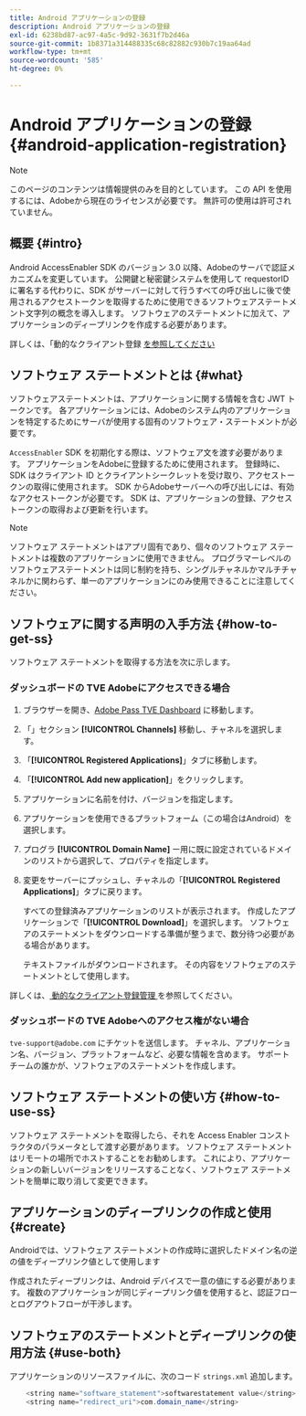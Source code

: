 ```yaml
---
title: Android アプリケーションの登録
description: Android アプリケーションの登録
exl-id: 6238bd87-ac97-4a5c-9d92-3631f7b2d46a
source-git-commit: 1b8371a314488335c68c82882c930b7c19aa64ad
workflow-type: tm+mt
source-wordcount: '585'
ht-degree: 0%

---
```


# Android アプリケーションの登録 {#android-application-registration}

>[!NOTE]
>
>このページのコンテンツは情報提供のみを目的としています。 この API を使用するには、Adobeから現在のライセンスが必要です。 無許可の使用は許可されていません。

## 概要 {#intro}

Android AccessEnabler SDK のバージョン 3.0 以降、Adobeのサーバで認証メカニズムを変更しています。 公開鍵と秘密鍵システムを使用して requestorID に署名する代わりに、SDK がサーバーに対して行うすべての呼び出しに後で使用されるアクセストークンを取得するために使用できるソフトウェアステートメント文字列の概念を導入します。 ソフトウェアのステートメントに加えて、アプリケーションのディープリンクを作成する必要があります。

詳しくは、「動的なクライアント登録 [ を参照してください ](/help/authentication/dynamic-client-registration.md)

## ソフトウェア ステートメントとは {#what}

ソフトウェアステートメントは、アプリケーションに関する情報を含む JWT トークンです。 各アプリケーションには、Adobeのシステム内のアプリケーションを特定するためにサーバが使用する固有のソフトウェア・ステートメントが必要です。

`AccessEnabler` SDK を初期化する際は、ソフトウェア文を渡す必要があります。 アプリケーションをAdobeに登録するために使用されます。 登録時に、SDK はクライアント ID とクライアントシークレットを受け取り、アクセストークンの取得に使用されます。 SDK からAdobeサーバーへの呼び出しには、有効なアクセストークンが必要です。 SDK は、アプリケーションの登録、アクセストークンの取得および更新を行います。

>[!NOTE]
>
>ソフトウェア ステートメントはアプリ固有であり、個々のソフトウェア ステートメントは複数のアプリケーションに使用できません。 プログラマーレベルのソフトウェアステートメントは同じ制約を持ち、シングルチャネルかマルチチャネルかに関わらず、単一のアプリケーションにのみ使用できることに注意してください。

## ソフトウェアに関する声明の入手方法 {#how-to-get-ss}

ソフトウェア ステートメントを取得する方法を次に示します。

### ダッシュボードの TVE Adobeにアクセスできる場合

1. ブラウザーを開き、[Adobe Pass TVE Dashboard](https://console.auth.adobe.com) に移動します。

1. 「」セクション **[!UICONTROL Channels]** 移動し、チャネルを選択します。

1. 「**[!UICONTROL Registered Applications]**」タブに移動します。

1. 「**[!UICONTROL Add new application]**」をクリックします。

1. アプリケーションに名前を付け、バージョンを指定します。

1. アプリケーションを使用できるプラットフォーム（この場合はAndroid）を選択します。

1. プログラ **[!UICONTROL Domain Name]** ー用に既に設定されているドメインのリストから選択して、プロパティを指定します。

1. 変更をサーバーにプッシュし、チャネルの「**[!UICONTROL Registered Applications]**」タブに戻ります。

   すべての登録済みアプリケーションのリストが表示されます。 作成したアプリケーションで「**[!UICONTROL Download]**」を選択します。 ソフトウェアのステートメントをダウンロードする準備が整うまで、数分待つ必要がある場合があります。

   テキストファイルがダウンロードされます。 その内容をソフトウェアのステートメントとして使用します。

詳しくは、[ 動的なクライアント登録管理 ](/help/authentication/dynamic-client-registration-management.md) を参照してください。

### ダッシュボードの TVE Adobeへのアクセス権がない場合

`tve-support@adobe.com` にチケットを送信します。 チャネル、アプリケーション名、バージョン、プラットフォームなど、必要な情報を含めます。 サポートチームの誰かが、ソフトウェアのステートメントを作成します。

## ソフトウェア ステートメントの使い方 {#how-to-use-ss}

ソフトウェア ステートメントを取得したら、それを Access Enabler コンストラクタのパラメータとして渡す必要があります。 ソフトウェア ステートメントはリモートの場所でホストすることをお勧めします。 これにより、アプリケーションの新しいバージョンをリリースすることなく、ソフトウェア ステートメントを簡単に取り消して変更できます。

## アプリケーションのディープリンクの作成と使用 {#create}

Androidでは、ソフトウェア ステートメントの作成時に選択したドメイン名の逆の値をディープリンク値として使用します

作成されたディープリンクは、Android デバイスで一意の値にする必要があります。 複数のアプリケーションが同じディープリンク値を使用すると、認証フローとログアウトフローが干渉します。

## ソフトウェアのステートメントとディープリンクの使用方法 {#use-both}

アプリケーションのリソースファイルに、次のコード `strings.xml` 追加します。

```JAVA
    <string name="software_statement">softwarestatement value</string>
    <string name="redirect_uri">com.domain_name</string>
```
